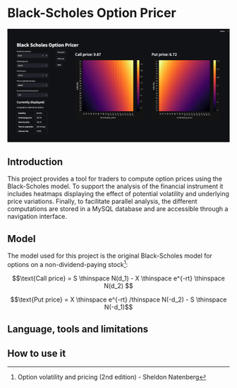 # Black-Scholes Option Pricer

![Dashboard](images/main_screenshot.png)


## Introduction 
This project provides a tool for traders to compute option prices using the Black-Scholes model.
To support the analysis of the financial instrument it includes heatmaps displaying the effect of 
potential volatility and underlying price variations. Finally, to facilitate parallel analysis,
the different computations are stored in a MySQL database and are accessible through a navigation 
interface.

## Model
The model used for this project is the original Black-Scholes model for options on a non-dividend-paying 
stock[^1]:

[^1]: Option volatility and pricing (2nd edition) - Sheldon Natenberg

$$\text{Call price} = S \thinspace N(d_1) - X \thinspace e^{-rt} \thinspace N(d_2) $$

$$\text{Put price} = X \thinspace  e^{-rt} /thinspace N(-d_2) - S \thinspace N(-d_1)$$




## Language, tools and limitations

## How to use it




